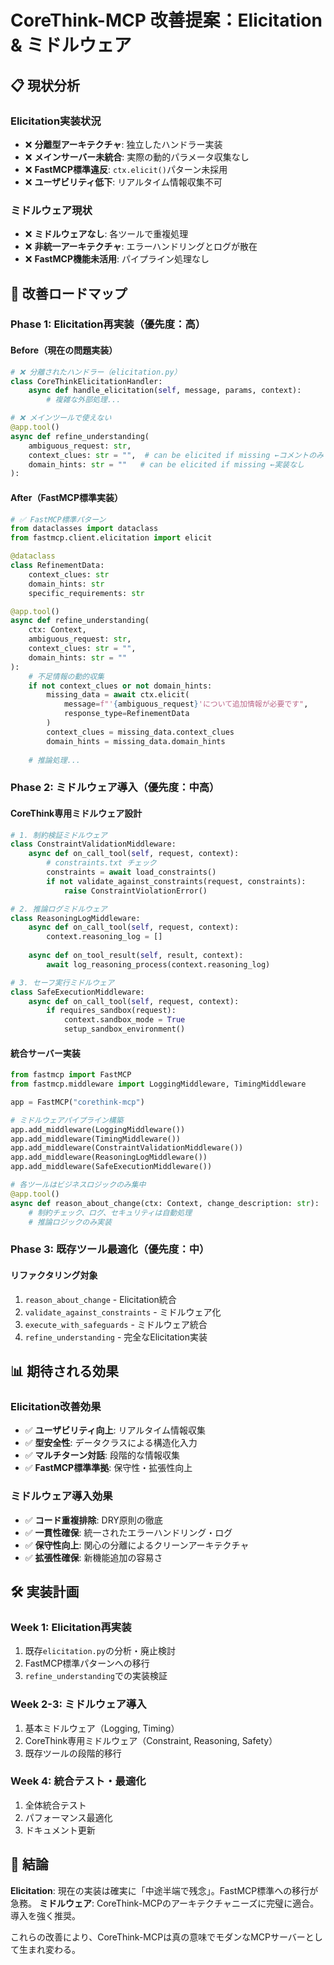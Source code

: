 # CoreThink-MCP 改善提案：Elicitation & ミドルウェア

## 📋 現状分析

### Elicitation実装状況
- ❌ **分離型アーキテクチャ**: 独立したハンドラー実装
- ❌ **メインサーバー未統合**: 実際の動的パラメータ収集なし
- ❌ **FastMCP標準違反**: `ctx.elicit()`パターン未採用
- ❌ **ユーザビリティ低下**: リアルタイム情報収集不可

### ミドルウェア現状
- ❌ **ミドルウェアなし**: 各ツールで重複処理
- ❌ **非統一アーキテクチャ**: エラーハンドリングとログが散在
- ❌ **FastMCP機能未活用**: パイプライン処理なし

## 🎯 改善ロードマップ

### Phase 1: Elicitation再実装（優先度：高）

#### Before（現在の問題実装）
```python
# ❌ 分離されたハンドラー（elicitation.py）
class CoreThinkElicitationHandler:
    async def handle_elicitation(self, message, params, context):
        # 複雑な外部処理...

# ❌ メインツールで使えない
@app.tool()
async def refine_understanding(
    ambiguous_request: str,
    context_clues: str = "",  # can be elicited if missing ←コメントのみ
    domain_hints: str = ""   # can be elicited if missing ←実装なし
):
```

#### After（FastMCP標準実装）
```python
# ✅ FastMCP標準パターン
from dataclasses import dataclass
from fastmcp.client.elicitation import elicit

@dataclass
class RefinementData:
    context_clues: str
    domain_hints: str
    specific_requirements: str

@app.tool()
async def refine_understanding(
    ctx: Context,
    ambiguous_request: str,
    context_clues: str = "",
    domain_hints: str = ""
):
    # 不足情報の動的収集
    if not context_clues or not domain_hints:
        missing_data = await ctx.elicit(
            message=f"'{ambiguous_request}'について追加情報が必要です",
            response_type=RefinementData
        )
        context_clues = missing_data.context_clues
        domain_hints = missing_data.domain_hints
    
    # 推論処理...
```

### Phase 2: ミドルウェア導入（優先度：中高）

#### CoreThink専用ミドルウェア設計

```python
# 1. 制約検証ミドルウェア
class ConstraintValidationMiddleware:
    async def on_call_tool(self, request, context):
        # constraints.txt チェック
        constraints = await load_constraints()
        if not validate_against_constraints(request, constraints):
            raise ConstraintViolationError()

# 2. 推論ログミドルウェア  
class ReasoningLogMiddleware:
    async def on_call_tool(self, request, context):
        context.reasoning_log = []
    
    async def on_tool_result(self, result, context):
        await log_reasoning_process(context.reasoning_log)

# 3. セーフ実行ミドルウェア
class SafeExecutionMiddleware:
    async def on_call_tool(self, request, context):
        if requires_sandbox(request):
            context.sandbox_mode = True
            setup_sandbox_environment()
```

#### 統合サーバー実装
```python
from fastmcp import FastMCP
from fastmcp.middleware import LoggingMiddleware, TimingMiddleware

app = FastMCP("corethink-mcp")

# ミドルウェアパイプライン構築
app.add_middleware(LoggingMiddleware())
app.add_middleware(TimingMiddleware())
app.add_middleware(ConstraintValidationMiddleware())
app.add_middleware(ReasoningLogMiddleware())
app.add_middleware(SafeExecutionMiddleware())

# 各ツールはビジネスロジックのみ集中
@app.tool()
async def reason_about_change(ctx: Context, change_description: str):
    # 制約チェック、ログ、セキュリティは自動処理
    # 推論ロジックのみ実装
```

### Phase 3: 既存ツール最適化（優先度：中）

#### リファクタリング対象
1. `reason_about_change` - Elicitation統合
2. `validate_against_constraints` - ミドルウェア化
3. `execute_with_safeguards` - ミドルウェア統合
4. `refine_understanding` - 完全なElicitation実装

## 📊 期待される効果

### Elicitation改善効果
- ✅ **ユーザビリティ向上**: リアルタイム情報収集
- ✅ **型安全性**: データクラスによる構造化入力
- ✅ **マルチターン対話**: 段階的な情報収集
- ✅ **FastMCP標準準拠**: 保守性・拡張性向上

### ミドルウェア導入効果
- ✅ **コード重複排除**: DRY原則の徹底
- ✅ **一貫性確保**: 統一されたエラーハンドリング・ログ
- ✅ **保守性向上**: 関心の分離によるクリーンアーキテクチャ
- ✅ **拡張性確保**: 新機能追加の容易さ

## 🛠 実装計画

### Week 1: Elicitation再実装
1. 既存`elicitation.py`の分析・廃止検討
2. FastMCP標準パターンへの移行
3. `refine_understanding`での実装検証

### Week 2-3: ミドルウェア導入
1. 基本ミドルウェア（Logging, Timing）
2. CoreThink専用ミドルウェア（Constraint, Reasoning, Safety）
3. 既存ツールの段階的移行

### Week 4: 統合テスト・最適化
1. 全体統合テスト
2. パフォーマンス最適化
3. ドキュメント更新

## 🎯 結論

**Elicitation**: 現在の実装は確実に「中途半端で残念」。FastMCP標準への移行が急務。
**ミドルウェア**: CoreThink-MCPのアーキテクチャニーズに完璧に適合。導入を強く推奨。

これらの改善により、CoreThink-MCPは真の意味でモダンなMCPサーバーとして生まれ変わる。
